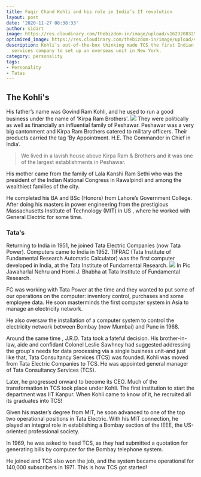 ```yaml
---
title: Faqir Chand Kohli and his role in India’s IT revolution
layout: post
date: '2020-11-27 08:38:33'
author: sidart
image: https://res.cloudinary.com/thebizdom-in/image/upload/v1623208325/fckohli_khpjmk.jpg
optimized_image: https://res.cloudinary.com/thebizdom-in/image/upload/v1623208325/fckohli_khpjmk.jpg
description: Kohli’s out-of-the-box thinking made TCS the first Indian software and
  services company to set up an overseas unit in New York.
category: personality
tags:
- Personality
- Tatas
---
```


## The Kohli's
His father’s name was Govind Ram Kohli, and he used to run a good business under the name of 'Kirpa Ram Brothers'. 
![](https://res.cloudinary.com/thebizdom-in/image/upload/v1623208624/ram_pesh_yt5kha.jpg)
They were politically as well as financially an influential family of Peshawar. Peshawar was a very big cantonment and Kirpa Ram Brothers catered to military officers. Their products carried the tag ‘By Appointment. H.E. The Commander in Chief in India’.
> We lived in a lavish house above Kirpa Ram & Brothers and it was one of the largest establishments in Peshawar. 

His mother came from the family of Lala Kanshi Ram Sethi who was the president of the Indian National Congress in Rawalpindi and among the wealthiest families of the city. 

He completed his BA and BSc (Honors) from Lahore’s Government College. After doing his masters in power engineering from the prestigious Massachusetts Institute of Technology (MIT) in US , where he worked with General Electric for some time. 

### Tata's

Returning to India in 1951, he joined Tata Electric Companies (now Tata Power). 
Computers came to India in 1952. TIFRAC (Tata Institute of Fundamental Research Automatic Calculator) was the first computer developed in India, at the Tata Institute of Fundamental Research. 
![](https://pbs.twimg.com/media/Enze96yXcAAiF6Z?format=jpg&name=medium)
In Pic Jawaharlal Nehru and Homi J. Bhabha at Tata Institute of Fundamental Research.

FC was working with Tata Power at the time and they wanted to put some of our operations on the computer: inventory control, purchases and some employee data. He soon masterminds the first computer system in Asia to manage an electricity network. 

He also oversaw the installation of a computer system to control the electricity network between Bombay (now Mumbai) and Pune in 1968.

Around the same time , J.R.D. Tata took a fateful decision. His brother-in-law, aide and confidant Colonel Leslie Sawhney had suggested addressing the group's needs for data processing via a single business unit-and just like that, Tata Consultancy Services (TCS) was founded. Kohli was moved from Tata Electric Companies to TCS. He was appointed general manager of Tata Consultancy Services (TCS).

Later, he progressed onward to become its CEO. Much of the transformation in TCS took place under Kohli. The first institution to start the department was IIT Kanpur. When Kohli came to know of it, he recruited all its graduates into TCS! 

Given his master’s degree from MIT, he soon advanced to one of the top two operational positions in Tata Electric.  With his MIT connection, he played an integral role in establishing a Bombay section of the IEEE, the US-oriented professional society.

In 1969, he was asked to head TCS, as they had submitted a quotation for generating bills by computer for the Bombay telephone system.

He joined and TCS also won the job, and the system became operational for 140,000 subscribers in 1971. This is how TCS got started!
